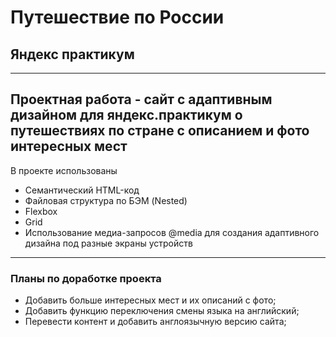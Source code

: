 # Путешествие по России
## Яндекс практикум
------
Проектная работа - сайт с адаптивным дизайном для яндекс.практикум о путешествиях по стране с описанием и фото интересных мест
------
В проекте использованы
* Семантический HTML-код
* Файловая структура по БЭМ (Nested)
* Flexbox
* Grid
* Использование медиа-запросов @media для создания адаптивного дизайна под разные экраны устройств
------
### Планы по доработке проекта
* Добавить больше интересных мест и их описаний с фото;
* Добавить функцию переключения смены языка на английский;
* Перевести контент и добавить англоязычную версию сайта;